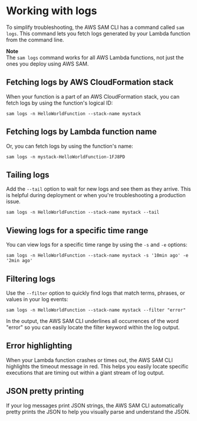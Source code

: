 # Working with logs<a name="serverless-sam-cli-logging"></a>

To simplify troubleshooting, the AWS SAM CLI has a command called `sam logs`\. This command lets you fetch logs generated by your Lambda function from the command line\.

**Note**  
The `sam logs` command works for all AWS Lambda functions, not just the ones you deploy using AWS SAM\.

## Fetching logs by AWS CloudFormation stack<a name="serverless-logging-cfn"></a>

When your function is a part of an AWS CloudFormation stack, you can fetch logs by using the function's logical ID:

```
sam logs -n HelloWorldFunction --stack-name mystack
```

## Fetching logs by Lambda function name<a name="serverless-logging-function"></a>

Or, you can fetch logs by using the function's name:

```
sam logs -n mystack-HelloWorldFunction-1FJ8PD
```

## Tailing logs<a name="serverless-logging-tail"></a>

Add the `--tail` option to wait for new logs and see them as they arrive\. This is helpful during deployment or when you're troubleshooting a production issue\.

```
sam logs -n HelloWorldFunction --stack-name mystack --tail
```

## Viewing logs for a specific time range<a name="serverless-logging-time-range"></a>

You can view logs for a specific time range by using the `-s` and `-e` options:

```
sam logs -n HelloWorldFunction --stack-name mystack -s '10min ago' -e '2min ago'
```

## Filtering logs<a name="serverless-logging-time-range"></a>

Use the `--filter` option to quickly find logs that match terms, phrases, or values in your log events:

```
sam logs -n HelloWorldFunction --stack-name mystack --filter "error"
```

In the output, the AWS SAM CLI underlines all occurrences of the word "error" so you can easily locate the filter keyword within the log output\.

## Error highlighting<a name="serverless-logging-error-highlight"></a>

When your Lambda function crashes or times out, the AWS SAM CLI highlights the timeout message in red\. This helps you easily locate specific executions that are timing out within a giant stream of log output\.

## JSON pretty printing<a name="serverless-logging-error-highlight"></a>

If your log messages print JSON strings, the AWS SAM CLI automatically pretty prints the JSON to help you visually parse and understand the JSON\.